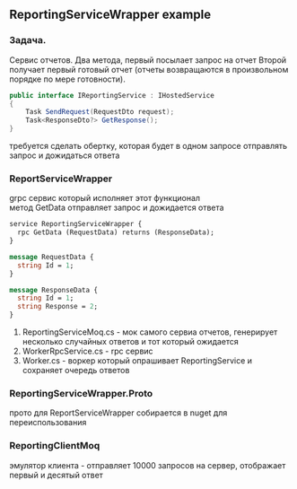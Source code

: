 ## ReportingServiceWrapper example

### Задача.
Сервис отчетов. 
Два метода, первый посылает запрос на отчет 
Второй получает первый готовый отчет 
(отчеты возвращаются в произвольном порядке по мере готовности). 

```c#
public interface IReportingService : IHostedService
{
    Task SendRequest(RequestDto request);
    Task<ResponseDto?> GetResponse();
}
```

требуется сделать обертку, 
которая будет в одном запросе отправлять запрос и дожидаться ответа

### ReportServiceWrapper 
grpc сервис который исполняет этот функционал<br>
метод GetData отправляет запрос и дожидается ответа  

```protobuf
service ReportingServiceWrapper {
  rpc GetData (RequestData) returns (ResponseData);
}

message RequestData {
  string Id = 1;
}

message ResponseData {
  string Id = 1;
  string Response = 2;
}
```

1. ReportingServiceMoq.cs - мок самого сервиа отчетов, генерирует несколько случайных ответов и тот который ожидается
2. WorkerRpcService.cs - rpc сервис
3. Worker.cs - воркер который опрашивает ReportingService и сохраняет очередь ответов


### ReportingServiceWrapper.Proto
прото для ReportServiceWrapper
собирается в nuget для переиспользования

### ReportingClientMoq
эмулятор клиента - отправляет 10000 запросов на сервер, 
отображает первый и десятый ответ